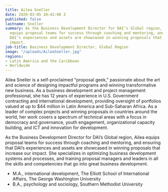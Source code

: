 ```yaml
---
title: Ailea Sneller
date: 2020-03-05 10:42:00 Z
published: false
lastname: Sneller
summary: As the Business Development Director for DAI’s Global region, Ailea Sneller
  equips proposal teams for success through coaching and mentoring, and ensuring that
  DAI’s experiences and assets are showcased in winning proposals that increase our
  impact.
job-title: Business Development Director, Global Region
image: "/uploads/AileaSneller.jpg"
regions:
- Latin America and the Caribbean
- Worldwide
---
```


Ailea Sneller is a self-proclaimed "proposal geek," passionate about the art and science of designing impactful programs and winning transformative new business. As a business development and project management professional, she has 12 years of experience in U.S. Government contracting and international development, providing oversight of portfolios valued at up to $44 million in Latin America and Sub-Saharan Africa. As a leader of complex projects and winning proposals in countries around the world, her work covers a spectrum of technical areas with a focus in democracy and governance, youth engagement, organizational capacity building, and ICT and innovation for development.
 
As the Business Development Director for DAI’s Global region, Ailea equips proposal teams for success through coaching and mentoring, and ensuring that DAI’s experiences and assets are showcased in winning proposals that increase our impact. She specializes in optimizing business development systems and processes, and training proposal managers and leaders in all the skills and competencies that go into great business development.
 
* M.A., international development, The Elliott School of International Affairs, The George Washington University
* B.A., psychology and sociology, Southern Methodist University